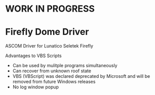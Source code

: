 # WORK IN PROGRESS
# Firefly Dome Driver

ASCOM Driver for Lunatico Seletek Firefly

Advantages to VBS Scripts
* Can be used by mulitple programs simultaneously
* Can recover from unknown roof state
* VBS (VBScript) was declared deprecated by Microsoft and will be removed from future Windows releases
* No log window popup
